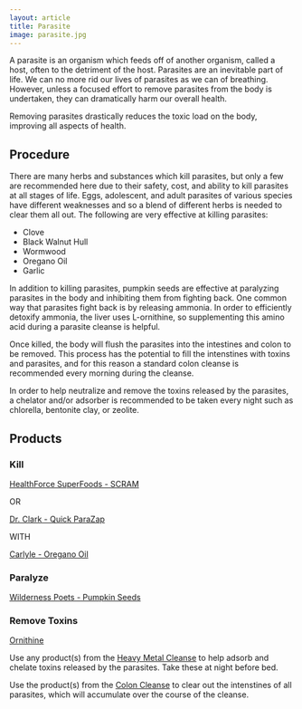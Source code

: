 ```yaml
---
layout: article
title: Parasite
image: parasite.jpg
---
```


A parasite is an organism which feeds off of another organism, called a host, often to the detriment of the host. Parasites are an inevitable part of life. We can no more rid our lives of parasites as we can of breathing. However, unless a focused effort to remove parasites from the body is undertaken, they can dramatically harm our overall health.

Removing parasites drastically reduces the toxic load on the body, improving all aspects of health.

## Procedure
There are many herbs and substances which kill parasites, but only a few are recommended here due to their safety, cost, and ability to kill parasites at all stages of life. Eggs, adolescent, and adult parasites of various species have different weaknesses and so a blend of different herbs is needed to clear them all out. The following are very effective at killing parasites:

- Clove
- Black Walnut Hull
- Wormwood
- Oregano Oil
- Garlic

In addition to killing parasites, pumpkin seeds are effective at paralyzing parasites in the body and inhibiting them from fighting back. One common way that parasites fight back is by releasing ammonia. In order to efficiently detoxify ammonia, the liver uses L-ornithine, so supplementing this amino acid during a parasite cleanse is helpful.

Once killed, the body will flush the parasites into the intestines and colon to be removed. This process has the potential to fill the intenstines with toxins and parasites, and for this reason a standard colon cleanse is recommended every morning during the cleanse.

In order to help neutralize and remove the toxins released by the parasites, a chelator and/or adsorber is recommended to be taken every night such as chlorella, bentonite clay, or zeolite.

## Products

### Kill
[HealthForce SuperFoods - SCRAM](https://healthforcesuperfoods.com/product/scram/)

OR

[Dr. Clark - Quick ParaZap](https://drclarkstore.com/collections/dr-hulda-clark-parasite-cleanse/products/quick-parazap-cleanse-520-mg-135-capsules)

WITH

[Carlyle - Oregano Oil](https://carlylenutritionals.com/products/oregano-oil-4000-mg-softgels-150-count?_pos=1&_sid=c0f407b41&_ss=r)

### Paralyze
[Wilderness Poets - Pumpkin Seeds](https://wildernesspoets.com/products/oregon-pumpkin-seeds)

### Remove Toxins

[Ornithine](https://drclarkstore.com/products/ornithine-500-mg-100-capsules/)

Use any product(s) from the [Heavy Metal Cleanse](/knowledge_base/Cleanse/7.%20Heavy%20Metal/heavy_metal.html) to help adsorb and chelate toxins released by the parasites. Take these at night before bed.

Use the product(s) from the [Colon Cleanse](/knowledge_base/Cleanse/2.%20Colon/colon.html) to clear out the intenstines of all parasites, which will accumulate over the course of the cleanse.
